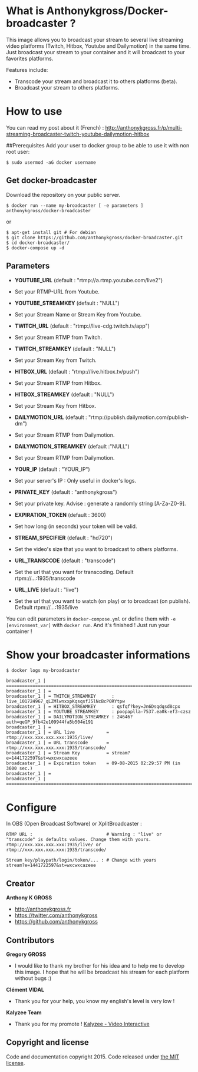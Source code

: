 # What is Anthonykgross/Docker-broadcaster ?
This image allows you to broadcast your stream to several live streaming video platforms (Twitch, Hitbox, Youtube and Dailymotion) in the same time. Just broadcast your stream to your container and it will broadcast to your favorites platforms.

Features include:
- Transcode your stream and broadcast it to others platforms (beta).
- Broadcast your stream to others platforms.

# How to use 

You can read my post about it (French) : http://anthonykgross.fr/p/multi-streaming-broadcaster-twitch-youtube-dailymotion-hitbox 

##Prerequisites
Add your user to docker group to be able to use it with non root user: 
```console
$ sudo usermod -aG docker username
```

## Get docker-broadcaster
Download the repository on your public server.
```console
$ docker run --name my-broadcaster [ -e parameters ] anthonykgross/docker-broadcaster
```
or
```console
$ apt-get install git # For debian
$ git clone https://github.com/anthonykgross/docker-broadcaster.git
$ cd docker-broadcaster/
$ docker-compose up -d
```

## Parameters
- **YOUTUBE_URL** (default : "rtmp://a.rtmp.youtube.com/live2") 
 * Set your RTMP-URL from Youtube.  
- **YOUTUBE_STREAMKEY** (default : "NULL")
 * Set your Stream Name or Stream Key from Youtube.  
- **TWITCH_URL** (default : "rtmp://live-cdg.twitch.tv/app")
 * Set your Stream RTMP from Twitch.  
- **TWITCH_STREAMKEY** (default : "NULL")
 * Set your Stream Key from Twitch. 
- **HITBOX_URL** (default : "rtmp://live.hitbox.tv/push")
 * Set your Stream RTMP from Hitbox. 
- **HITBOX_STREAMKEY** (default : "NULL")
 * Set your Stream Key from Hitbox. 
- **DAILYMOTION_URL** (default : "rtmp://publish.dailymotion.com/publish-dm")
 * Set your Stream RTMP from Dailymotion. 
- **DAILYMOTION_STREAMKEY** (default :"NULL")
 * Set your Stream RTMP from Dailymotion. 
- **YOUR_IP** (default : "YOUR_IP")
 * Set your server's IP : Only useful in docker's logs. 
- **PRIVATE_KEY** (default : "anthonykgross")
 * Set your private key. Advise : generate a randomly string [A-Za-Z0-9]. 
- **EXPIRATION_TOKEN** (default : 3600)
 * Set how long (in seconds) your token will be valid. 
- **STREAM_SPECIFIER** (default : "hd720")
 * Set the video's size that you want to broadcast to others platforms.
- **URL_TRANSCODE** (default : "transcode")
 * Set the url that you want for transcoding. Default rtpm://...:1935/transcode
- **URL_LIVE** (default : "live")
 * Set the url that you want to watch (on play) or to broadcast (on publish). Default rtpm://...:1935/live
 
You can edit parameters in `docker-compose.yml` or define them with `-e [environment_var]` with `docker run`.
And it's finished ! Just run your container !

# Show your broadcaster informations
```console
$ docker logs my-broadcaster
```
```console
broadcaster_1 | ===============================================================================================
broadcaster_1 | =
broadcaster_1 | = TWITCH_STREAMKEY      : live_101724967_qLZMlwnxxpKqsqsfJ5lNcBcP0RYtpw
broadcaster_1 | = HITBOX_STREAMKEY      : qsfqf?key=Jn6Dsqdqsd8cpx
broadcaster_1 | = YOUTUBE_STREAMKEY     : poopaplla-7537.ea0k-ef3-czsz
broadcaster_1 | = DAILYMOTION_STREAMKEY : 24646?auth=qeGP_9fb42e109944fa5b504e191
broadcaster_1 | =
broadcaster_1 | = URL live            = rtmp://xxx.xxx.xxx.xxx:1935/live/
broadcaster_1 | = URL transcode       = rtmp://xxx.xxx.xxx.xxx:1935/transcode/
broadcaster_1 | = Stream Key          = stream?e=1441722597&st=wxcwxcazeee
broadcaster_1 | = Expiration token    = 09-08-2015 02:29:57 PM (in 3600 sec.)
broadcaster_1 | =
broadcaster_1 | ===============================================================================================
```

# Configure
In OBS (Open Broadcast Software) or XplitBroadcaster :
```console
RTMP URL :                            # Warning : "live" or "transcode" is defaults values. Change them with yours.
rtmp://xxx.xxx.xxx.xxx:1935/live/ or rtmp://xxx.xxx.xxx.xxx:1935/transcode/ 

Stream key/playpath/login/token/... : # Change with yours
stream?e=1441722597&st=wxcwxcazeee 
```

## Creator
**Anthony K GROSS**
- <http://anthonykgross.fr>
- <https://twitter.com/anthonykgross>
- <https://github.com/anthonykgross>

## Contributors

**Gregory GROSS** 
- I would like to thank my brother for his idea and to help me to develop this image. I hope that he will be broadcast his stream for each platform without bugs :)

**Clément VIDAL** 
- Thank you for your help, you know my english's level is very low !

**Kalyzee Team**
- Thank you for my promote ! [Kalyzee - Video Interactive](http://www.kalyzee.com/)

## Copyright and license
Code and documentation copyright 2015. Code released under [the MIT license](https://github.com/kkuetnet/Harproject/blob/master/LICENSE).

